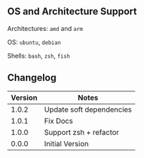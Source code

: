 ## OS and Architecture Support

Architectures: `amd` and `arm`

OS: `ubuntu`, `debian`

Shells: `bash`, `zsh`, `fish`

## Changelog

| Version | Notes                    |
| ------- | ------------------------ |
| 1.0.2   | Update soft dependencies |
| 1.0.1   | Fix Docs                 |
| 1.0.0   | Support zsh + refactor   |
| 0.0.0   | Initial Version          |
